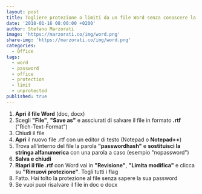 ```yaml
---
layout: post
title: Togliere protezione o limiti da un file Word senza conoscere la password
date: '2018-01-16 08:00:00 +0200'
author: Stefano Marzorati
image: 'https://marzorati.co/img/word.png'
share-img: 'https://marzorati.co/img/word.png'
categories:
  - Office
tags:
  - word
  - password
  - office
  - protection
  - limit
  - unprotected
published: true
---
```

1. **Apri il file Word** (doc, docx)   
2. Scegli **"File"**, **"Save as"** e assciurati di salvare il file in formato **.rtf** ("Rich-Text-Format")   
3. Chiudi il file   
4. **Apri** il nuovo file .rtf con un editor di testo (Notepad o **Notepad++**)   
5. Trova all'interno del file la parola **"passwordhash"** e **sostituisci la stringa alfanumerica** con una parola a caso (esempio "nopassword")   
6. **Salva e chiudi**   
7. **Riapri il file .rtf** con Word vai in **"Revisione"**, **"Limita modifica"** e clicca su **"Rimuovi protezione"**. Togli tutti i flag   
8. Fatto. Hai tolto la protezione al file senza sapere la sua password   
9. Se vuoi puoi risalvare il file in doc o docx   